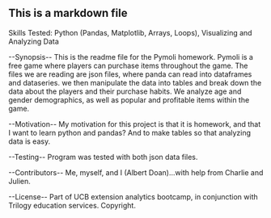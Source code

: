 ## This is a markdown file

Skills Tested: Python (Pandas, Matplotlib, Arrays, Loops), Visualizing and Analyzing Data

--Synopsis--
This is the readme file for the Pymoli homework.  Pymoli is a free game where players can purchase items throughout the game.  The files we are reading are json files, where panda can read into dataframes and dataseries.
we then manipulate the data into tables and break down the data about the players and their purchase habits.  We analyze age and gender demographics, as well as popular and profitable items within the game.

--Motivation--
My motivation for this project is that it is homework, and that I want to learn python and pandas?  And to make tables so that analyzing data is easy.

--Testing--
Program was tested with both json data files.

--Contributors--
Me, myself, and I (Albert Doan)...with help from Charlie and Julien.

--License--
Part of UCB extension analytics bootcamp, in conjunction with Trilogy education services.  Copyright.

